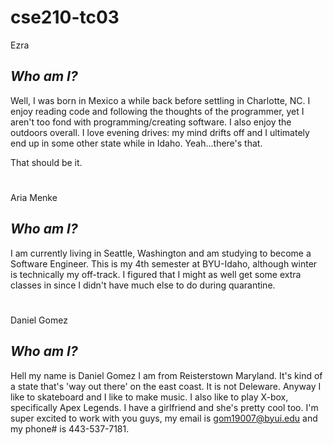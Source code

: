 # cse210-tc03

Ezra

## _Who am I?_
Well, I was born in Mexico a while back before settling in Charlotte, NC. I enjoy reading code and following the thoughts of the programmer, 
yet I aren't too fond with programming/creating software. I also enjoy the outdoors overall. I love evening drives: my mind drifts off and 
I ultimately end up in some other state while in Idaho. Yeah...there's that.

That should be it.

#

Aria Menke

## _Who am I?_
I am currently living in Seattle, Washington and am studying to become a Software Engineer. This is my 4th semester at BYU-Idaho, although
winter is technically my off-track. I figured that I might as well get some extra classes in since I didn't have much else to do during 
quarantine.

#

Daniel Gomez

## _Who am I?_
Hell my name is Daniel Gomez I am from Reisterstown Maryland. It's kind of a state that's 'way out there' on the east coast. It is not Deleware. 
Anyway I like to skateboard and I like to make music. I also like to play X-box, specifically Apex Legends. I have a girlfriend and she's pretty 
cool too. I'm super excited to work with you guys, my email is gom19007@byui.edu and my phone# is 443-537-7181.

